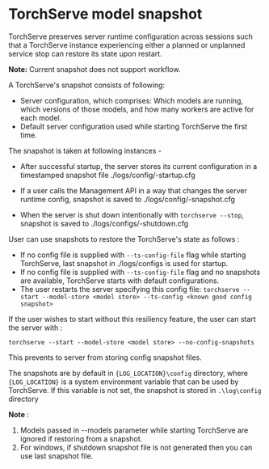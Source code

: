 # TorchServe model snapshot

TorchServe preserves server runtime configuration across sessions such that a TorchServe instance experiencing either a planned or unplanned service stop can restore its state upon restart.

__Note:__ Current snapshot does not support workflow.

A TorchServe's snapshot consists of following:

 - Server configuration, which comprises: Which models are running, which versions of those models, and how many workers are active for each model.
 - Default server configuration used while starting TorchServe the first time.

The snapshot is taken at following instances -

 - After successful startup, the server stores its current configuration in a timestamped snapshot file ./logs/config/<yyyyMMddHHmmssSSS>-startup.cfg

 - If a user calls the Management API in a way that changes the server runtime config, snapshot is saved to ./logs/config/<yyyyMMddHHmmssSSS>-snapshot.cfg

 - When the server is shut down intentionally with `torchserve --stop`, snapshot is saved to ./logs/configs/<yyyyMMddHHmmssSSS>-shutdown.cfg

User can use snapshots to restore the TorchServe's state as follows :

 - If no config file is supplied with `--ts-config-file` flag while starting TorchServe, last snapshot in ./logs/configs is used for startup.
 - If no config file is supplied with `--ts-config-file` flag and no snapshots are available, TorchServe starts with default configurations.
 - The user restarts the server specifying this config file: `torchserve --start --model-store <model store> --ts-config <known good config snapshot>`


If the user wishes to start without this resiliency feature, the user can start the server with :

`torchserve --start --model-store <model store> --no-config-snapshots`

This prevents to server from storing config snapshot files.

The snapshots are by default in `{LOG_LOCATION}\config` directory, where `{LOG_LOCATION}` is a system environment variable that can be used by TorchServe. If this variable is not set, the snapshot is stored in  `.\log\config` directory

**Note** :
1. Models passed in --models parameter while starting TorchServe are ignored if restoring from a snapshot.
2. For windows, if shutdown snapshot file is not generated then you can use last snapshot file.
